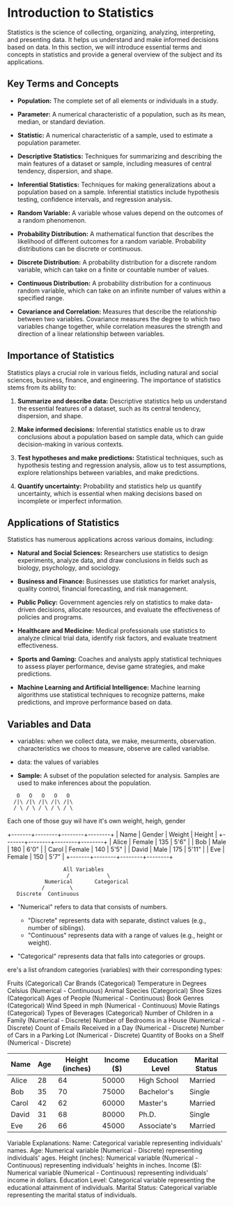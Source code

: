 # Introduction to Statistics

Statistics is the science of collecting, organizing, analyzing, interpreting, and presenting data. It helps us understand and make informed decisions based on data. In this section, we will introduce essential terms and concepts in statistics and provide a general overview of the subject and its applications.

## Key Terms and Concepts

* **Population:** The complete set of all elements or individuals in a study.


* **Parameter:** A numerical characteristic of a population, such as its mean, median, or standard deviation.

* **Statistic:** A numerical characteristic of a sample, used to estimate a population parameter.

* **Descriptive Statistics:** Techniques for summarizing and describing the main features of a dataset or sample, including measures of central tendency, dispersion, and shape.

* **Inferential Statistics:** Techniques for making generalizations about a population based on a sample. Inferential statistics include hypothesis testing, confidence intervals, and regression analysis.

* **Random Variable:** A variable whose values depend on the outcomes of a random phenomenon.

* **Probability Distribution:** A mathematical function that describes the likelihood of different outcomes for a random variable. Probability distributions can be discrete or continuous.

* **Discrete Distribution:** A probability distribution for a discrete random variable, which can take on a finite or countable number of values.

* **Continuous Distribution:** A probability distribution for a continuous random variable, which can take on an infinite number of values within a specified range.

* **Covariance and Correlation:** Measures that describe the relationship between two variables. Covariance measures the degree to which two variables change together, while correlation measures the strength and direction of a linear relationship between variables.

## Importance of Statistics

Statistics plays a crucial role in various fields, including natural and social sciences, business, finance, and engineering. The importance of statistics stems from its ability to:

1. **Summarize and describe data:** Descriptive statistics help us understand the essential features of a dataset, such as its central tendency, dispersion, and shape.

2. **Make informed decisions:** Inferential statistics enable us to draw conclusions about a population based on sample data, which can guide decision-making in various contexts.

3. **Test hypotheses and make predictions:** Statistical techniques, such as hypothesis testing and regression analysis, allow us to test assumptions, explore relationships between variables, and make predictions.

4. **Quantify uncertainty:** Probability and statistics help us quantify uncertainty, which is essential when making decisions based on incomplete or imperfect information.

## Applications of Statistics

Statistics has numerous applications across various domains, including:

* **Natural and Social Sciences:** Researchers use statistics to design experiments, analyze data, and draw conclusions in fields such as biology, psychology, and sociology.

* **Business and Finance:** Businesses use statistics for market analysis, quality control, financial forecasting, and risk management.

* **Public Policy:** Government agencies rely on statistics to make data-driven decisions, allocate resources, and evaluate the effectiveness of policies and programs.

* **Healthcare and Medicine:** Medical professionals use statistics to analyze clinical trial data, identify risk factors, and evaluate treatment effectiveness.

* **Sports and Gaming:** Coaches and analysts apply statistical techniques to assess player performance, devise game strategies, and make predictions.

* **Machine Learning and Artificial Intelligence:** Machine learning algorithms use statistical techniques to recognize patterns, make predictions, and improve performance based on data.


## Variables and Data

* variables: when we collect data, we make, mesurments, observation. characteristics we choos to measure, observe are called variablse.

* data: the values of variables

* **Sample:** A subset of the population selected for analysis. Samples are used to make inferences about the population.

```
   O   O   O   O   O
  /|\ /|\ /|\ /|\ /|\
  / \ / \ / \ / \ / \
```

Each one of those guy wil have it's own weight, heigh, gender


+-------+--------+--------+--------+
| Name  | Gender | Weight | Height |
+-------+--------+--------+--------+
| Alice | Female |  135   |  5'6"  |
| Bob   |  Male  |  180   |  6'0"  |
| Carol | Female |  140   |  5'5"  |
| David |  Male  |  175   |  5'11" |
| Eve   | Female |  150   |  5'7"  |
+-------+--------+--------+--------+

```
                  All Variables
                   /            \
            Numerical       Categorical
           /        \       
   Discrete  Continuous 
```

- "Numerical" refers to data that consists of numbers.

  - "Discrete" represents data with separate, distinct values (e.g., number of siblings).
  - "Continuous" represents data with a range of values (e.g., height or weight).

-  "Categorical" represents data that falls into categories or groups.

 
 ere's a list ofrandom categories (variables) with their corresponding types:

Fruits (Categorical)
Car Brands (Categorical)
Temperature in Degrees Celsius (Numerical - Continuous)
Animal Species (Categorical)
Shoe Sizes (Categorical)
Ages of People (Numerical - Continuous)
Book Genres (Categorical)
Wind Speed in mph (Numerical - Continuous)
Movie Ratings (Categorical)
Types of Beverages (Categorical)
Number of Children in a Family (Numerical - Discrete)
Number of Bedrooms in a House (Numerical - Discrete)
Count of Emails Received in a Day (Numerical - Discrete)
Number of Cars in a Parking Lot (Numerical - Discrete)
Quantity of Books on a Shelf (Numerical - Discrete)

|   Name   | Age | Height (inches) | Income ($) | Education Level | Marital Status |
|----------|-----|-----------------|------------|-----------------|----------------|
|   Alice  |  28 |      64         |   50000    |   High School   |     Married    |
|   Bob    |  35 |      70         |   75000    |   Bachelor's    |     Single     |
|   Carol  |  42 |      62         |   60000    |   Master's      |     Married    |
|   David  |  31 |      68         |   80000    |   Ph.D.         |     Single     |
|   Eve    |  26 |      66         |   45000    |   Associate's   |     Married    |
Variable Explanations:
    Name: Categorical variable representing individuals' names.
    Age: Numerical variable (Numerical - Discrete) representing individuals' ages.
    Height (inches): Numerical variable (Numerical - Continuous) representing individuals' heights in inches.
    Income ($): Numerical variable (Numerical - Continuous) representing individuals' income in dollars.
    Education Level: Categorical variable representing the educational attainment of individuals.
    Marital Status: Categorical variable representing the marital status of individuals.


